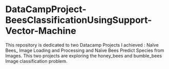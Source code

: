 # DataCampProject-BeesClassificationUsingSupport-Vector-Machine

This repository is dedicated to two Datacamp Projects I achieved : Naïve Bees_ Image Loading and Processing and Naïve Bees Predict Species from Images. This two projects are exploring the honey_bees and bumble_bees Image classification problem.
